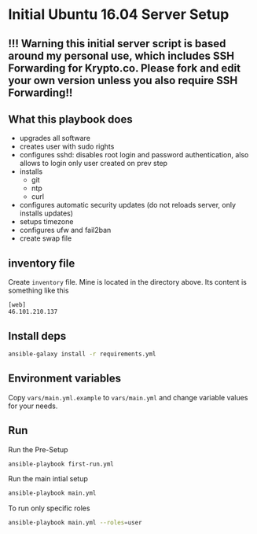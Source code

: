 # Initial Ubuntu 16.04 Server Setup

## !!! Warning this initial server script is based around my personal use, which includes SSH Forwarding for Krypto.co. Please fork and edit your own version unless you also require SSH Forwarding!!

## What this playbook does

- upgrades all software
- creates user with sudo rights
- configures sshd: disables root login and password authentication, also allows to login only user created on prev step
- installs
  - git
  - ntp
  - curl
- configures automatic security updates (do not reloads server, only installs updates)
- setups timezone
- configures ufw and fail2ban
- create swap file

## inventory file

Create `inventory` file. Mine is located in the directory above. Its content is something like this

```
[web]
46.101.210.137
```

## Install deps

```bash
ansible-galaxy install -r requirements.yml
```

## Environment variables

Copy `vars/main.yml.example` to `vars/main.yml` and change
variable values for your needs.

## Run

Run the Pre-Setup

```bash
ansible-playbook first-run.yml
```

Run the main intial setup

```bash
ansible-playbook main.yml
```

To run only specific roles

```bash
ansible-playbook main.yml --roles=user
```

